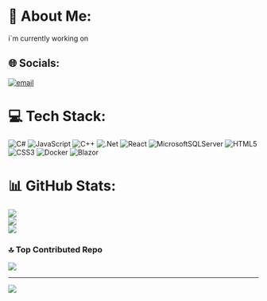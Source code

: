 # 💫 About Me:
i`m currently working on


## 🌐 Socials:
[![email](https://img.shields.io/badge/Email-D14836?logo=gmail&logoColor=white)](mailto:m_fathi65@yahoo.com) 

# 💻 Tech Stack:
![C#](https://img.shields.io/badge/c%23-%23239120.svg?style=for-the-badge&logo=csharp&logoColor=white) ![JavaScript](https://img.shields.io/badge/javascript-%23323330.svg?style=for-the-badge&logo=javascript&logoColor=%23F7DF1E) ![C++](https://img.shields.io/badge/c++-%2300599C.svg?style=for-the-badge&logo=c%2B%2B&logoColor=white) ![.Net](https://img.shields.io/badge/.NET-5C2D91?style=for-the-badge&logo=.net&logoColor=white) ![React](https://img.shields.io/badge/react-%2320232a.svg?style=for-the-badge&logo=react&logoColor=%2361DAFB) ![MicrosoftSQLServer](https://img.shields.io/badge/Microsoft%20SQL%20Server-CC2927?style=for-the-badge&logo=microsoft%20sql%20server&logoColor=white) ![HTML5](https://img.shields.io/badge/html5-%23E34F26.svg?style=for-the-badge&logo=html5&logoColor=white) ![CSS3](https://img.shields.io/badge/css3-%231572B6.svg?style=for-the-badge&logo=css3&logoColor=white) ![Docker](https://img.shields.io/badge/docker-%230db7ed.svg?style=for-the-badge&logo=docker&logoColor=white) ![Blazor](https://img.shields.io/badge/blazor-%235C2D91.svg?style=for-the-badge&logo=blazor&logoColor=white)
# 📊 GitHub Stats:
![](https://github-readme-stats.vercel.app/api?username=mohammadfathii&theme=rose&hide_border=true&include_all_commits=true&count_private=true)<br/>
![](https://nirzak-streak-stats.vercel.app/?user=mohammadfathii&theme=rose&hide_border=true)<br/>
![](https://github-readme-stats.vercel.app/api/top-langs/?username=mohammadfathii&theme=rose&hide_border=true&include_all_commits=true&count_private=true&layout=compact)

### 🔝 Top Contributed Repo
![](https://github-contributor-stats.vercel.app/api?username=mohammadfathii&limit=5&theme=dark&combine_all_yearly_contributions=true)

---
[![](https://visitcount.itsvg.in/api?id=mohammadfathii&icon=2&color=0)](https://visitcount.itsvg.in)

<!-- Proudly created with GPRM ( https://gprm.itsvg.in ) -->
